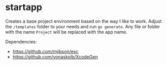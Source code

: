 # startapp

Creates a base project environment based on the way I like to work.
Adjust the `/templates` folder to your needs and run `go generate`. Any file 
or folder with the name `Project` will be replaced with the app name.

Dependencies:

- https://github.com/mjibson/esc
- https://github.com/yonaskolb/XcodeGen
